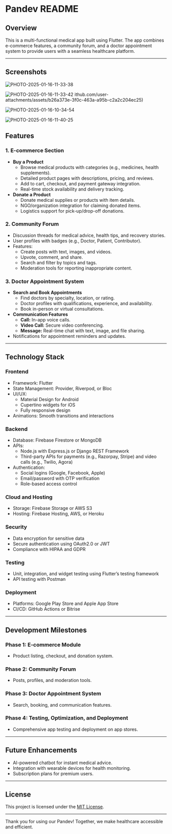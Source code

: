 # Pandev README

## Overview
This is a multi-functional medical app built using Flutter. The app combines e-commerce features, a community forum, and a doctor appointment system to provide users with a seamless healthcare platform.

---

## Screenshots
![PHOTO-2025-01-16-11-33-38](https://github.com/user-attachments/assets/dac92c95-9a26-4ec3-a183-76a49a555de3)


![PHOTO-2025-01-16-11-33-42](https://github.com/user-attachments/assets/1c0c99dd-a1d1-463c-94fd-287b02823021)
ithub.com/user-attachments/assets/b26a373e-3f0c-463a-a95b-c2a2c204ec25)


![PHOTO-2025-01-16-10-34-54](https://github.com/user-attachments/assets/4e51ec16-00cd-46e9-be6b-9c2709ad4fd4)


![PHOTO-2025-01-16-11-40-25](https://github.com/user-attachments/assets/601800ee-145a-4932-8a28-5bf3b2055147)


## Features
### 1. **E-commerce Section**
- **Buy a Product**
    - Browse medical products with categories (e.g., medicines, health supplements).
    - Detailed product pages with descriptions, pricing, and reviews.
    - Add to cart, checkout, and payment gateway integration.
    - Real-time stock availability and delivery tracking.
- **Donate a Product**
    - Donate medical supplies or products with item details.
    - NGO/organization integration for claiming donated items.
    - Logistics support for pick-up/drop-off donations.

### 2. **Community Forum**
- Discussion threads for medical advice, health tips, and recovery stories.
- User profiles with badges (e.g., Doctor, Patient, Contributor).
- Features:
    - Create posts with text, images, and videos.
    - Upvote, comment, and share.
    - Search and filter by topics and tags.
    - Moderation tools for reporting inappropriate content.

### 3. **Doctor Appointment System**
- **Search and Book Appointments**
    - Find doctors by specialty, location, or rating.
    - Doctor profiles with qualifications, experience, and availability.
    - Book in-person or virtual consultations.
- **Communication Features**
    - **Call:** In-app voice calls.
    - **Video Call:** Secure video conferencing.
    - **Message:** Real-time chat with text, image, and file sharing.
- Notifications for appointment reminders and updates.

---

## Technology Stack

### **Frontend**
- Framework: Flutter
- State Management: Provider, Riverpod, or Bloc
- UI/UX:
    - Material Design for Android
    - Cupertino widgets for iOS
    - Fully responsive design
- Animations: Smooth transitions and interactions

### **Backend**
- Database: Firebase Firestore or MongoDB
- APIs:
    - Node.js with Express.js or Django REST Framework
    - Third-party APIs for payments (e.g., Razorpay, Stripe) and video calls (e.g., Twilio, Agora)
- Authentication:
    - Social logins (Google, Facebook, Apple)
    - Email/password with OTP verification
    - Role-based access control

### **Cloud and Hosting**
- Storage: Firebase Storage or AWS S3
- Hosting: Firebase Hosting, AWS, or Heroku

### **Security**
- Data encryption for sensitive data
- Secure authentication using OAuth2.0 or JWT
- Compliance with HIPAA and GDPR

### **Testing**
- Unit, integration, and widget testing using Flutter’s testing framework
- API testing with Postman

### **Deployment**
- Platforms: Google Play Store and Apple App Store
- CI/CD: GitHub Actions or Bitrise

---

## Development Milestones

### **Phase 1:** E-commerce Module
- Product listing, checkout, and donation system.

### **Phase 2:** Community Forum
- Posts, profiles, and moderation tools.

### **Phase 3:** Doctor Appointment System
- Search, booking, and communication features.

### **Phase 4:** Testing, Optimization, and Deployment
- Comprehensive app testing and deployment on app stores.

---


## Future Enhancements
- AI-powered chatbot for instant medical advice.
- Integration with wearable devices for health monitoring.
- Subscription plans for premium users.

---

## License
This project is licensed under the [MIT License](LICENSE).




---

Thank you for using our Pandev! Together, we make healthcare accessible and efficient.

